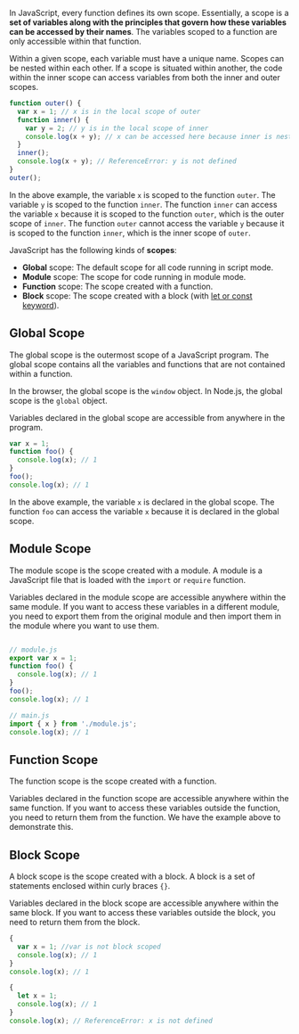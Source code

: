 In JavaScript, every function defines its own scope. Essentially, a scope is a **set of variables along with the principles that govern how these variables can be accessed by their names**. The variables scoped to a function are only accessible within that function. <br />

Within a given scope, each variable must have a unique name. Scopes can be nested within each other. If a scope is situated within another, the code within the inner scope can access variables from both the inner and outer scopes.

```javascript
function outer() {
  var x = 1; // x is in the local scope of outer
  function inner() {
    var y = 2; // y is in the local scope of inner
    console.log(x + y); // x can be accessed here because inner is nested inside outer, log: 3
  }
  inner();
  console.log(x + y); // ReferenceError: y is not defined
}
outer();
```

In the above example, the variable `x` is scoped to the function `outer`. The variable `y` is scoped to the function `inner`. The function `inner` can access the variable `x` because it is scoped to the function `outer`, which is the outer scope of `inner`. The function `outer` cannot access the variable `y` because it is scoped to the function `inner`, which is the inner scope of `outer`. <br />

JavaScript has the following kinds of __scopes__: <br/>
- __Global__ scope: The default scope for all code running in script mode.
- __Module__ scope: The scope for code running in module mode.
- __Function__ scope: The scope created with a function.
- __Block__ scope: The scope created with a block (with [let or const keyword](./let-const-var.md)).

## Global Scope
The global scope is the outermost scope of a JavaScript program. The global scope contains all the variables and functions that are not contained within a function. <br />

In the browser, the global scope is the `window` object. In Node.js, the global scope is the `global` object. <br />

Variables declared in the global scope are accessible from anywhere in the program. <br />

```javascript
var x = 1;
function foo() {
  console.log(x); // 1
}
foo();
console.log(x); // 1
```

In the above example, the variable `x` is declared in the global scope. The function `foo` can access the variable `x` because it is declared in the global scope. <br />

## Module Scope

The module scope is the scope created with a module. A module is a JavaScript file that is loaded with the `import` or `require` function. <br />

Variables declared in the module scope are accessible anywhere within the same module. If you want to access these variables in a different module, you need to export them from the original module and then import them in the module where you want to use them. <br />

```javascript

// module.js
export var x = 1;
function foo() {
  console.log(x); // 1
}
foo();
console.log(x); // 1
```

```javascript
// main.js
import { x } from './module.js';
console.log(x); // 1
```

## Function Scope

The function scope is the scope created with a function. <br />

Variables declared in the function scope are accessible anywhere within the same function. If you want to access these variables outside the function, you need to return them from the function. We have the example above to demonstrate this. <br />


## Block Scope

A block scope is the scope created with a block. A block is a set of statements enclosed within curly braces `{}`. <br />

Variables declared in the block scope are accessible anywhere within the same block. If you want to access these variables outside the block, you need to return them from the block. <br />

```javascript
{
  var x = 1; //var is not block scoped
  console.log(x); // 1
}
console.log(x); // 1
```

```javascript
{
  let x = 1;
  console.log(x); // 1
}
console.log(x); // ReferenceError: x is not defined
```



